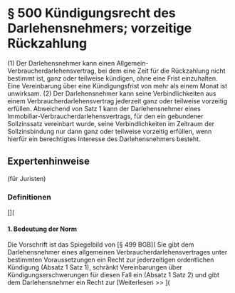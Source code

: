 # § 500 Kündigungsrecht des Darlehensnehmers; vorzeitige Rückzahlung
(1) Der Darlehensnehmer kann einen Allgemein-Verbraucherdarlehensvertrag, bei dem eine Zeit für die Rückzahlung nicht bestimmt ist, ganz oder teilweise kündigen, ohne eine Frist einzuhalten. Eine Vereinbarung über eine Kündigungsfrist von mehr als einem Monat ist unwirksam.
(2) Der Darlehensnehmer kann seine Verbindlichkeiten aus einem Verbraucherdarlehensvertrag jederzeit ganz oder teilweise vorzeitig erfüllen. Abweichend von Satz 1 kann der Darlehensnehmer eines Immobiliar-Verbraucherdarlehensvertrags, für den ein gebundener Sollzinssatz vereinbart wurde, seine Verbindlichkeiten im Zeitraum der Sollzinsbindung nur dann ganz oder teilweise vorzeitig erfüllen, wenn hierfür ein berechtigtes Interesse des Darlehensnehmers besteht.
## Expertenhinweise
(für Juristen)
### Definitionen
[](
#### **1. Bedeutung der Norm**
Die Vorschrift ist das Spiegelbild von [§ 499 BGB]( Sie gibt dem Darlehensnehmer eines allgemeinen Verbraucherdarlehensvertrages unter bestimmten Voraussetzungen ein Recht zur jederzeitigen ordentlichen Kündigung (Absatz 1 Satz 1), schränkt Vereinbarungen über Kündigungserschwerungen für diesen Fall ein (Absatz 1 Satz 2) und gibt dem Darlehensnehmer ein Recht zur
[Weiterlesen >> ](